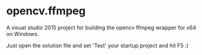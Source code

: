 # opencv.ffmpeg

A visual studio 2015 project for building the opencv ffmpeg wrapper for x64 on Windows.

Just open the solution file and set 'Test' your startup project and hit F5 :)
